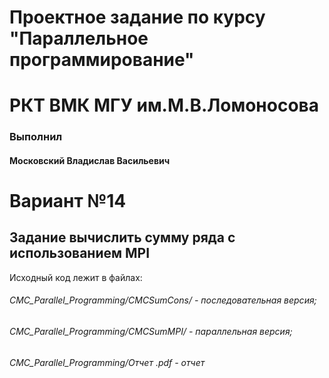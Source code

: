 # Проектное задание по курсу "Параллельное программирование"
# РКТ ВМК МГУ им.М.В.Ломоносова

### Выполнил
#### Московский Владислав Васильевич

# Вариант №14

## Задание вычислить сумму ряда с использованием MPI

Исходный код лежит в файлах:

###### CMC_Parallel_Programming/CMCSumCons/ - последовательная версия;

###### CMC_Parallel_Programming/CMCSumMPI/ - параллельная версия;

###### CMC_Parallel_Programming/Отчет .pdf - отчет

